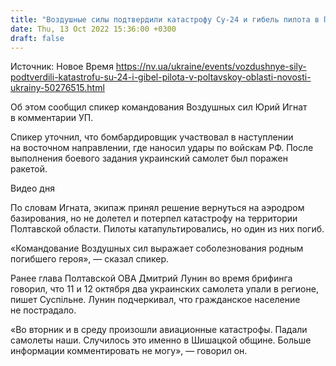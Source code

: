 ```yaml
---
title: "Воздушные силы подтвердили катастрофу Су-24 и гибель пилота в Полтавской области"
date: Thu, 13 Oct 2022 15:36:00 +0300
draft: false
---
```

Источник: Новое Время https://nv.ua/ukraine/events/vozdushnye-sily-podtverdili-katastrofu-su-24-i-gibel-pilota-v-poltavskoy-oblasti-novosti-ukrainy-50276515.html


Об этом сообщил спикер командования Воздушных сил Юрий Игнат в комментарии УП.

Спикер уточнил, что бомбардировщик участвовал в наступлении на восточном направлении, где наносил удары по войскам РФ. После выполнения боевого задания украинский самолет был поражен ракетой. 

 Видео дня   

По словам Игната, экипаж принял решение вернуться на аэродром базирования, но не долетел и потерпел катастрофу на территории Полтавской области. Пилоты катапультировались, но один из них погиб.

«Командование Воздушных сил выражает соболезнования родным погибшего героя», — сказал спикер.

Ранее глава Полтавской ОВА Дмитрий Лунин во время брифинга говорил, что 11 и 12 октября два украинских самолета упали в регионе, пишет Суспільне. Лунин подчеркивал, что гражданское население не пострадало.

«Во вторник и в среду произошли авиационные катастрофы. Падали самолеты наши. Случилось это именно в Шишацкой общине. Больше информации комментировать не могу», — говорил он.
